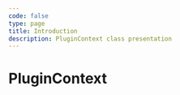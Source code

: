 ```yaml
---
code: false
type: page
title: Introduction
description: PluginContext class presentation
---
```


# PluginContext
